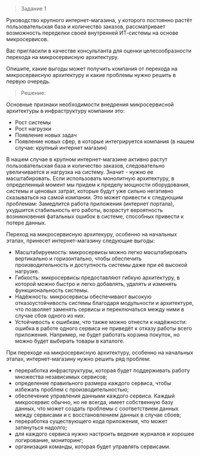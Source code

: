 >Задание 1

Руководство крупного интернет-магазина, у которого постоянно растёт пользовательская база и количество заказов, рассматривает возможность переделки своей внутренней ИТ-системы на основе микросервисов.

Вас пригласили в качестве консультанта для оценки целесообразности перехода на микросервисную архитектуру.

Опишите, какие выгоды может получить компания от перехода на микросервисную архитектуру и какие проблемы нужно решить в первую очередь.

>Решение:

Основные признаки необходимости внедрения микросервисной архитектуры в инфраструктуру компании это:

  - Рост системы
  - Рост нагрузки
  - Появление новых задач
  - Появление новых сфер, в которые интегрируется компания (в нашем случае: крупный интернет магазин)

В нашем случае в крупном интернет-магазине активно растут пользовательская база и количество заказов, следовательно увеличивается и нагрузка на систему. Значит - нужно ее масштабировать. Если использовать монолитную архитектуру, в определенный момент мы придем к пределу мощности оборудования, системы и ценовых затрат, которые будут уже сильно негативно сказываться на самой компании. Это может привести к следующим проблемам: Замедлится работа приложения (интернет портала), ухудшится стабильность его работы, возрастут вероятность возникновения фатальных ошибок в системе, способных привести к потере данных.

Переход на микросервисную архитекуру, особенно на начальных этапах, принесет интернет-магазину следующие выгоды:
  - Масштабируемость: микросервисы можно легко масштабировать вертикально и горизонтально, чтобы обеспечить производительность и доступность системы даже при её высокой нагрузке.
  - Гибкость: микросервисы предоставляют гибкую архитектуру, в которой можно быстро и легко добавлять, удалять и изменять функциональность системы.
  - Надёжность: микросервисы обеспечивают высокую отказоустойчивость системы благодаря модульности и архитектуре, что позволяет заменять сервисы и переключаться между ними в случае сбоя одного из них.
  - Устойчивость к ошибкам, что также можно отнести к надёжности: ошибка в работе одного сервиса не приведёт к отказу работы всего приложения. Например, не будет работать корзина покупок, но можно будет выбирать товары в каталоге.

При переходе на микросервисную архитектуру, особенно на начальных этапах, интернет-магазину нужно решить ряд проблем:

  - переработка инфраструктуры, которая будет поддерживать работу множества независимых сервисов;
  - определение правильного размера каждого сервиса, чтобы избежать проблем с производительностью;
  - обеспечение управления данными каждого сервиса. Каждый микросервис обычно, но не всегда, имеет собственную базу данных, что может создать проблемы с соответствием данных между сервисами и с восстановлением данных в случае сбоев;
  - переработка существующего кода приложения, что может затянуться надолго;
  - для каждого сервиса нужно настроить ведение журналов и хорошее логирование, мониторинг;
  - организация команды, которая будет управлять сервисами.

